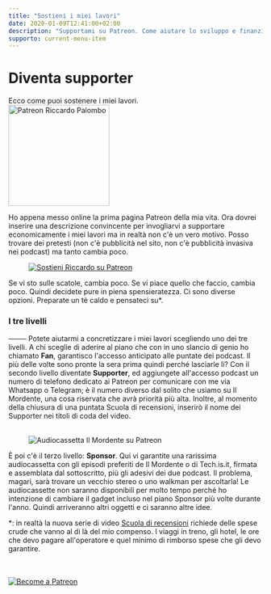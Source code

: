```yaml
---
title: "Sostieni i miei lavori"
date: 2020-01-09T12:41:00+02:00
description: "Supportami su Patreon. Come aiutare lo sviluppo e finanziare i progetti di Riccardo Palombo."
supporto: current-menu-item
---
```


<div class="main-scroll">

<div class="row ">
           <div class="col-md-2"></div>
            <div class="col-md-4 no-padding-left col-sm-6">
                <div class="promo-box ">
                   <h1>Diventa supporter</h1>
                    <span class="small-title">Ecco come puoi sostenere i miei lavori.</span>
                </div>
            </div>
            <div class="col-md-4 no-padding col-sm-6 newsletter">
            <img
                    src="/img/patreon-riccardo-palombo.png" height="200" width="200" alt="Patreon Riccardo Palombo" />
            </div>


<div class="col-md-2 "></div>
            </div>
<div class="row-col-12">
            <div class="col-md-8 col-md-push-2 no-padding-left">
            <p>Ho appena messo online la prima pagina Patreon della mia vita. Ora dovrei inserire una descrizione convincente per invogliarvi a supportare economicamente i miei lavori ma in realtà non c'è un vero motivo. Posso trovare dei pretesti (non c'è pubblicità nel sito, non c'è pubblicità invasiva nei podcast) ma tanto cambia poco.</p>
</div>
        </div>
<figure>
                    <a
                        href="https://www.patreon.com/riccardopalombo"
                        target="_blank" rel="nofollow noopener" title="Vai alla pagina Patreon di Riccardo Palombo">
                        <img
                            src="/img/articoli/patreon-riccardo-palombo.jpg" alt="Sostieni Riccardo su Patreon" class="lazyload">
                    </a>
</figure>
<div class="row-col-12">
            <div class="col-md-8 col-md-push-2 no-padding-left">
            <p>Se vi sto sulle scatole, cambia poco. Se vi piace quello che faccio, cambia poco. Quindi decidete pure in piena spensieratezza. Ci sono diverse opzioni. Preparate un tè caldo e pensateci su*.</p>
 </div>
          <div class="col-md-8 col-md-push-2 no-padding-left">
            <h3>I tre livelli</h3>
        <p><s>&nbsp; &nbsp; &nbsp; &nbsp; &nbsp;</s> Potete aiutarmi a concretizzare i miei lavori scegliendo uno dei tre livelli. A chi sceglie di aderire al piano che con in uno slancio di genio ho chiamato <strong>Fan</strong>, garantisco l'accesso anticipato alle puntate dei podcast. Il più delle volte sono pronte la sera prima quindi perché lasciarle lì? Con il secondo livello diventate <strong>Supporter</strong>, ed aggiungete all'accesso podcast un numero di telefono dedicato ai Patreon per comunicare con me via Whatsapp o Telegram; è il numero diverso dal solito che usiamo su Il Mordente, una cosa riservata che avrà priorità più alta. Inoltre, al momento della chiusura di una puntata Scuola di recensioni, inserirò il nome dei Supporter nei titoli di coda del video.     
        <br><br></p>
 </div>
        <figure><img src="/img/articoli/audiocassetta-mordente.jpg" alt="Audiocassetta Il Mordente su Patreon" class="lazyload"></figure>

<div class="col-md-8 col-md-push-2 no-padding-left">
        <p>È poi c'è il terzo livello: <strong>Sponsor</strong>. Qui vi garantite una rarissima audiocassetta con gli episodi preferiti de Il Mordente o di Tech.is.it, firmata e assemblata dal sottoscritto, più gli adesivi dei due podcast. Il problema, magari, sarà trovare un vecchio stereo o uno walkman per ascoltarla! Le audiocassette non saranno disponibili per molto tempo perché ho intenzione di cambiare il gadget incluso nel piano Sponsor più volte durante l'anno. Quindi arriveranno altri oggetti e ci saranno altre idee.    
        </p>
        <p>*: in realtà la nuova serie di video <a
                        href="https://www.youtube.com/playlist?list=PLa8TIOOoI_my47Hlehyeb3mZpMQKhhNwK" rel="nofollow noopener" target="_blank" title="Scuola di recensioni su YouTube">Scuola di recensioni</a> richiede delle spese crude che vanno al di là del mio compenso. I viaggi in treno, gli hotel, le ore che devo pagare all'operatore e quel minimo di rimborso spese che gli devo garantire.</p>
<br><br>
<a
                        href="https://www.patreon.com/riccardopalombo"
                        target="_blank" rel="nofollow noopener" title="Vai alla pagina Patreon di Riccardo Palombo"><img
                            src="/img/patreon-riccardopalombo.png" alt="Become a Patreon" class="lazyload"></a>  
</div>

</div>
      
</div> <!-- main-scroll -->
<div class="grid-bg row">
            <div class="col-md-2"></div>
            <div class="col-md-2"></div>
            <div class="col-md-2"></div>
            <div class="col-md-2"></div>
            <div class="col-md-2"></div>
            <div class="col-md-2"></div>
</div>